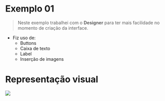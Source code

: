 # Exemplo 01
> Neste exemplo trabalhei com o **Designer** para ter mais facilidade no momento de criação da interface.
* Fiz uso de:
   * Buttons
   * Caixa de texto
   * Label
   * Inserção de imagens
   
# Representação visual 
![](/imagens/tela.png)


